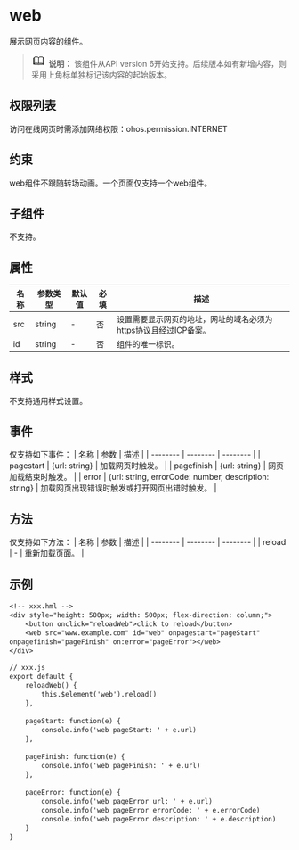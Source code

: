 # web
展示网页内容的组件。
>![](../../public_sys-resources/icon-note.gif) **说明：** 
>   该组件从API version 6开始支持。后续版本如有新增内容，则采用上角标单独标记该内容的起始版本。

## 权限列表
访问在线网页时需添加网络权限：ohos.permission.INTERNET

## 约束
web组件不跟随转场动画。一个页面仅支持一个web组件。

## 子组件
不支持。

## 属性

| 名称 | 参数类型 | 默认值 | 必填 | 描述 |
| -------- | -------- | -------- | -------- | -------- |
| src      | string |   -    |   否     |设置需要显示网页的地址，网址的域名必须为https协议且经过ICP备案。|
| id  | string | -  | 否  |  组件的唯一标识。  |


## 样式
不支持通用样式设置。

## 事件
仅支持如下事件：
| 名称 | 参数 | 描述 |
| -------- |  -------- | -------- |
| pagestart      | {url: string} | 加载网页时触发。 |
| pagefinish  | {url: string} |  网页加载结束时触发。  |
| error  | {url: string, errorCode: number, description: string} |  加载网页出现错误时触发或打开网页出错时触发。  |

## 方法
仅支持如下方法：
| 名称 | 参数 | 描述 |
| -------- |  -------- | -------- |
| reload      | - | 重新加载页面。 |

## 示例
```
<!-- xxx.hml -->
<div style="height: 500px; width: 500px; flex-direction: column;">
    <button onclick="reloadWeb">click to reload</button>
    <web src="www.example.com" id="web" onpagestart="pageStart" onpagefinish="pageFinish" on:error="pageError"></web>
</div>
```

```
// xxx.js
export default {
    reloadWeb() {
        this.$element('web').reload()
    },

    pageStart: function(e) {
        console.info('web pageStart: ' + e.url)
    },

    pageFinish: function(e) {
        console.info('web pageFinish: ' + e.url)
    },

    pageError: function(e) {
        console.info('web pageError url: ' + e.url)
        console.info('web pageError errorCode: ' + e.errorCode)
        console.info('web pageError description: ' + e.description)
    }
}
```